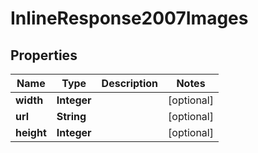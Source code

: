 

# InlineResponse2007Images


## Properties

Name | Type | Description | Notes
------------ | ------------- | ------------- | -------------
**width** | **Integer** |  |  [optional]
**url** | **String** |  |  [optional]
**height** | **Integer** |  |  [optional]



